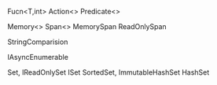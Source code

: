 Fucn<T,int>
Action<>
Predicate<>


Memory<>
Span<>
MemorySpan
ReadOnlySpan<T>


StringComparision

IAsyncEnumerable


Set,
IReadOnlySet<T>
ISet<T>
SortedSet,
ImmutableHashSet<T>
HashSet<T>
